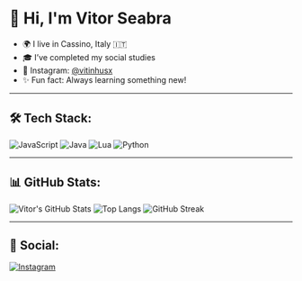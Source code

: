 # 👋 Hi, I'm Vitor Seabra

- 🌍 I live in Cassino, Italy 🇮🇹
- 🎓 I’ve completed my social studies  
- 📸 Instagram: [@vitinhusx](https://instagram.com/vitinhusx)  
- ✨ Fun fact: Always learning something new!

---

## 🛠️ Tech Stack:
![JavaScript](https://img.shields.io/badge/-JavaScript-333?style=flat&logo=javascript)
![Java](https://img.shields.io/badge/-Java-333?style=flat&logo=java)
![Lua](https://img.shields.io/badge/-Lua-333?style=flat&logo=lua)
![Python](https://img.shields.io/badge/-Python-333?style=flat&logo=python)

---

## 📊 GitHub Stats:

![Vitor's GitHub Stats](https://github-readme-stats.vercel.app/api?username=fwckbr&show_icons=true&theme=dark&hide_title=true)
![Top Langs](https://github-readme-stats.vercel.app/api/top-langs/?username=fwckbr&layout=compact&theme=dark)
![GitHub Streak](https://streak-stats.demolab.com?user=fwckbr&theme=dark)

---

## 📱 Social:
[![Instagram](https://img.shields.io/badge/-@vixtinhu-E4405F?style=flat&logo=instagram&logoColor=white)](https://instagram.com/vitinhusx)
